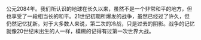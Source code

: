 公元2084年。我们所认识的地球在长久以来，虽然不是一个非常和平的地方，但也享受了一段相当长的和平。21世纪初期所爆发的战争，虽然已经过了许久，但仍然记忆犹新。对于大多数人来说，第二次的冷战，只是过去的阴影。战争的记忆就像20世纪末出生的人一样，模糊的记得有过第一次世界大战。